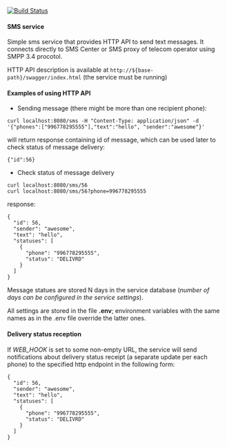 [![Build Status](https://img.shields.io/travis/Dilshat/sms-sender/master.svg)](https://travis-ci.org/Dilshat/sms-sender)

#### SMS service
Simple sms service that provides HTTP API to send text messages.
It connects directly to SMS Center or SMS proxy of telecom operator using SMPP 3.4 procotol.

HTTP API description is available at `http://${base-path}/swagger/index.html` (the service must be running)

#### Examples of using HTTP API

- Sending message (there might be more than one recipient phone):
```
curl localhost:8080/sms -H "Content-Type: application/json" -d '{"phones":["996778295555"],"text":"hello", "sender":"awesome"}'
```
will return response containing id of message, which can be used later to check status of message delivery:
```
{"id":56}
```

- Check status of message delivery
```
curl localhost:8080/sms/56
curl localhost:8080/sms/56?phone=996778295555
```
response:
```
{
  "id": 56,
  "sender": "awesome",
  "text": "hello",
  "statuses": [
    {
      "phone": "996778295555",
      "status": "DELIVRD"
    }
  ]
}
```

Message statues are stored N days in the service database (_number of days can be configured in the service settings_).

All settings are stored in the file **.env**; environment variables with the same names as in the .env file override the latter ones.

#### Delivery status reception

If _WEB_HOOK_ is set to some non-empty URL, the service will send notifications about delivery status receipt (a separate update per each phone) to the specified http endpoint in the following form:

```
{
  "id": 56,
  "sender": "awesome",
  "text": "hello",
  "statuses": [
    {
      "phone": "996778295555",
      "status": "DELIVRD"
    }
  ]
}
```